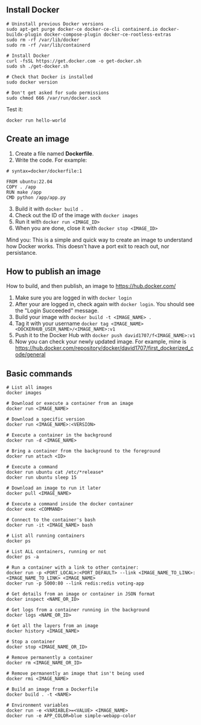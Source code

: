 ## Install Docker

```
# Uninstall previous Docker versions
sudo apt-get purge docker-ce docker-ce-cli containerd.io docker-buildx-plugin docker-compose-plugin docker-ce-rootless-extras
sudo rm -rf /var/lib/docker
sudo rm -rf /var/lib/containerd

# Install Docker
curl -fsSL https://get.docker.com -o get-docker.sh
sudo sh ./get-docker.sh

# Check that Docker is installed 
sudo docker version

# Don't get asked for sudo permissions
sudo chmod 666 /var/run/docker.sock
```


Test it:

```
docker run hello-world
```

## Create an image

1. Create a file named **Dockerfile**.
2. Write the code. For example:
```
# syntax=docker/dockerfile:1

FROM ubuntu:22.04
COPY . /app
RUN make /app
CMD python /app/app.py
```
3. Build it with ``docker build .``
4. Check out the ID of the image with ``docker images``
5. Run it with ``docker run <IMAGE_ID>``
6. When you are done, close it with ``docker stop <IMAGE_ID>``

Mind you: This is a simple and quick way to create an image to understand how Docker works. This doesn't have a port exit to reach out, nor persistance.

## How to publish an image
How to build, and then publish, an image to https://hub.docker.com/

1. Make sure you are logged in with ``docker login``
2. After your are logged in, check again with ``docker login``. You should see the "Login Succeeded" message.
3. Build your image with `docker build -t <IMAGE_NAME> .`
4. Tag it with your username `docker tag <IMAGE_NAME> <DOCKERHUB_USER_NAME>/<IMAGE_NAME>:v1`
5. Push it to the Docker Hub with `docker push david1707/f<IMAGE_NAME>:v1`
6. Now you can check your newly updated image. For example, mine is https://hub.docker.com/repository/docker/david1707/first_dockerized_code/general


## Basic commands

```
# List all images
docker images

# Download or execute a container from an image
docker run <IMAGE_NAME>

# Download a specific version
docker run <IMAGE_NAME>:<VERSION>

# Execute a container in the background
docker run -d <IMAGE_NAME>

# Bring a container from the background to the foreground
docker run attach <ID>

# Execute a command
docker run ubuntu cat /etc/*release*
docker run ubuntu sleep 15

# Download an image to run it later
docker pull <IMAGE_NAME>

# Execute a command inside the docker container
docker exec <COMMAND>

# Connect to the container's bash
docker run -it <IMAGE_NAME> bash

# List all running containers
docker ps

# List ALL containers, running or not
docker ps -a

# Run a container with a link to other container:
docker run -p <PORT_LOCAL>:<PORT_DEFAULT> --link <IMAGE_NAME_TO_LINK>:<IMAGE_NAME_TO_LINK> <IMAGE_NAME>
docker run -p 5000:80 --link redis:redis voting-app

# Get details from an image or container in JSON format
docker inspect <NAME_OR_ID>

# Get logs from a container running in the background
docker logs <NAME_OR_ID>

# Get all the layers from an image
docker history <IMAGE_NAME>

# Stop a container
docker stop <IMAGE_NAME_OR_ID>

# Remove permanently a container 
docker rm <IMAGE_NAME_OR_ID>

# Remove permanently an image that isn't being used
docker rmi <IMAGE_NAME>

# Build an image from a Dockerfile
docker build . -t <NAME>

# Environment variables
docker run -e <VARIABLE>=<VALUE> <IMAGE_NAME>
docker run -e APP_COLOR=blue simple-webapp-color
```